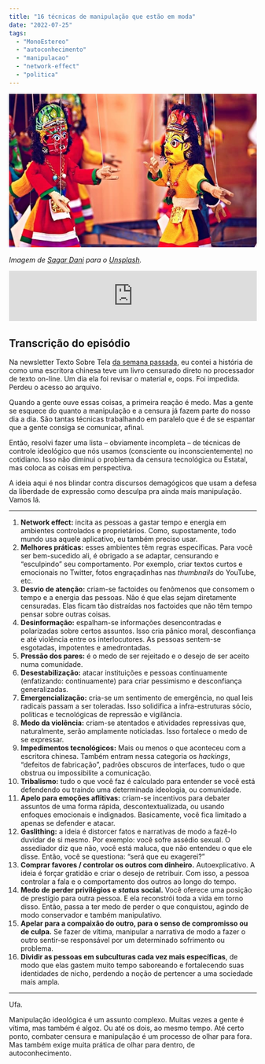 ```yaml
---
title: "16 técnicas de manipulação que estão em moda"
date: "2022-07-25"
tags: 
  - "MonoEstereo"
  - "autoconhecimento"
  - "manipulacao"
  - "network-effect"
  - "politica"
---
```


![Two Puppets](images/sagar-dani-BbOXC95sxlE-unsplash1.jpg)

_Imagem de [Sagar Dani](https://unsplash.com/@sagardani?utm_source=unsplash&utm_medium=referral&utm_content=creditCopyText) para o [Unsplash](https://unsplash.com/s/photos/puppets?utm_source=unsplash&utm_medium=referral&utm_content=creditCopyText)._

<iframe src="https://anchor.fm/monoestereo/embed/episodes/16-tcnicas-de-manipulao-que-esto-em-moda-e1lm54c" height="102px" width="100%" frameborder="0" scrolling="no"></iframe>

## Transcrição do episódio

Na newsletter Texto Sobre Tela [da semana passada](https://eduf.me/oops-voce-foi-censurado/), eu contei a história de como uma escritora chinesa teve um livro censurado direto no processador de texto on-line. Um dia ela foi revisar o material e, oops. Foi impedida. Perdeu o acesso ao arquivo.

Quando a gente ouve essas coisas, a primeira reação é medo. Mas a gente se esquece do quanto a manipulação e a censura já fazem parte do nosso dia a dia. São tantas técnicas trabalhando em paralelo que é de se espantar que a gente consiga se comunicar, afinal.

Então, resolvi fazer uma lista – obviamente incompleta – de técnicas de controle ideológico que nós usamos (consciente ou inconscientemente) no cotidiano. Isso não diminui o problema da censura tecnológica ou Estatal, mas coloca as coisas em perspectiva.

A ideia aqui é nos blindar contra discursos demagógicos que usam a defesa da liberdade de expressão como desculpa pra ainda mais manipulação. Vamos lá.

* * *

1. **Network effect:** incita as pessoas a gastar tempo e energia em ambientes controlados e proprietários. Como, supostamente, todo mundo usa aquele aplicativo, eu também preciso usar.
2. **Melhores práticas:** esses ambientes têm regras específicas. Para você ser bem-sucedido ali, é obrigado a se adaptar, censurando e “esculpindo” seu comportamento. Por exemplo, criar textos curtos e emocionais no Twitter, fotos engraçadinhas nas _thumbnails_ do YouTube, etc.
3. **Desvio de atenção:** criam-se factoides ou fenômenos que consomem o tempo e a energia das pessoas. Não é que elas sejam diretamente censuradas. Elas ficam tão distraídas nos factoides que não têm tempo pensar sobre outras coisas.
4. **Desinformação:** espalham-se informações desencontradas e polarizadas sobre certos assuntos. Isso cria pânico moral, desconfiança e até violência entre os interlocutores. As pessoas sentem-se esgotadas, impotentes e amedrontadas.
5. **Pressão dos pares:** é o medo de ser rejeitado e o desejo de ser aceito numa comunidade.
6. **Desestabilização:** atacar instituições e pessoas continuamente (enfatizando: continuamente) para criar pessimismo e desconfiança generalizadas.
7. **Emergencialização:** cria-se um sentimento de emergência, no qual leis radicais passam a ser toleradas. Isso solidifica a infra-estruturas sócio, políticas e tecnológicas de repressão e vigilância.
8. **Medo da violência:** criam-se atentados e atividades repressivas que, naturalmente, serão amplamente noticiadas. Isso fortalece o medo de se expressar.
9. **Impedimentos tecnológicos:** Mais ou menos o que aconteceu com a escritora chinesa. Também entram nessa categoria os _hackings_, “defeitos de fabricação”, padrões obscuros de interfaces, tudo o que obstrua ou impossibilite a comunicação.
10. **Tribalismo:** tudo o que você faz é calculado para entender se você está defendendo ou traindo uma determinada ideologia, ou comunidade.
11. **Apelo para emoções aflitivas:** criam-se incentivos para debater assuntos de uma forma rápida, descontextualizada, ou usando enfoques emocionais e indignados. Basicamente, você fica limitado a apenas se defender e atacar.
12. **Gaslithing:** a ideia é distorcer fatos e narrativas de modo a fazê-lo duvidar de si mesmo. Por exemplo: você sofre assédio sexual. O assediador diz que não, você está maluca, que não entendeu o que ele disse. Então, você se questiona: “será que eu exagerei?”
13. **Comprar favores / controlar os outros com dinheiro.** Autoexplicativo. A ideia é forçar gratidão e criar o desejo de retribuir. Com isso, a pessoa controlar a fala e o comportamento dos outros ao longo do tempo.
14. **Medo de perder privilégios e _status_ social.** Você oferece uma posição de prestígio para outra pessoa. E ela reconstrói toda a vida em torno disso. Então, passa a ter medo de perder o que conquistou, agindo de modo conservador e também manipulativo.
15. **Apelar para a compaixão do outro, para o senso de compromisso ou de culpa.** Se fazer de vítima, manipular a narrativa de modo a fazer o outro sentir-se responsável por um determinado sofrimento ou problema.
16. **Dividir as pessoas em subculturas cada vez mais específicas**, de modo que elas gastem muito tempo saboreando e fortalecendo suas identidades de nicho, perdendo a noção de pertencer a uma sociedade mais ampla.

* * *

Ufa.

Manipulação ideológica é um assunto complexo. Muitas vezes a gente é vítima, mas também é algoz. Ou até os dois, ao mesmo tempo. Até certo ponto, combater censura e manipulação é um processo de olhar para fora. Mas também exige muita prática de olhar para dentro, de autoconhecimento.
